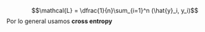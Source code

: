 $$\mathcal{L} = \dfrac{1}{n}\sum_{i=1}^n (\hat{y}_i, y_i)$$
Por lo general usamos **cross entropy**
